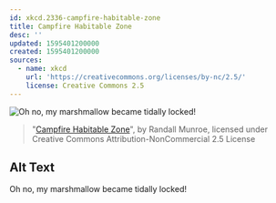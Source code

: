 ```yaml
---
id: xkcd.2336-campfire-habitable-zone
title: Campfire Habitable Zone
desc: ''
updated: 1595401200000
created: 1595401200000
sources:
  - name: xkcd
    url: 'https://creativecommons.org/licenses/by-nc/2.5/'
    license: Creative Commons 2.5
---
```

![Oh no, my marshmallow became tidally locked!](https://imgs.xkcd.com/comics/campfire_habitable_zone.png)
> "[Campfire Habitable Zone](https://xkcd.com/2336/)", by Randall Munroe, licensed under Creative Commons Attribution-NonCommercial 2.5 License

## Alt Text
Oh no, my marshmallow became tidally locked!
